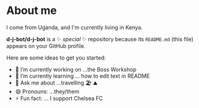 # About me
I come from Uganda, and I'm currently living in Kenya.


**d-j-bot/d-j-bot** is a ✨ _special_ ✨ repository because its `README.md` (this file) appears on your GitHub profile.

Here are some ideas to get you started:

- 🔭 I’m currently working on ...the Boss Workshop
- 🌱 I’m currently learning ... how to edit text in README
- 💬 Ask me about ...travelling 🏖 ⛰
- 😄 Pronouns: ...they/them
- ⚡ Fun fact: ... I support Chelsea FC

